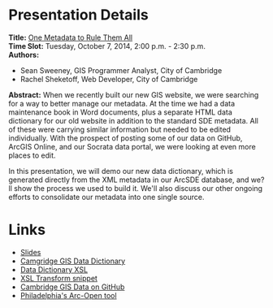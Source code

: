 # Presentation Details #
**Title:** [One Metadata to Rule Them All](http://northeastarc.org/2014/html/abstracts.shtml#22b)  
**Time Slot:** Tuesday, October 7, 2014, 2:00 p.m. - 2:30 p.m.  
**Authors:**

* Sean Sweeney, GIS Programmer Analyst, City of Cambridge  
* Rachel Sheketoff, Web Developer, City of Cambridge

**Abstract:**	When we recently built our new GIS website, we were searching for a way to better manage our metadata. At the time we had a data maintenance book in Word documents, plus a separate HTML data dictionary for our old website in addition to the standard SDE metadata. All of these were carrying similar information but needed to be edited individually. With the prospect of posting some of our data on GitHub, ArcGIS Online, and our Socrata data portal, we were looking at even more places to edit. 

In this presentation, we will demo our new data dictionary, which is generated directly from the XML metadata in our ArcSDE database, and we?ll show the process we used to build it. We'll also discuss our other ongoing efforts to consolidate our metadata into one single source.

# Links #

* [Slides](http://seansweeney.github.io/NEARC-2014/)
* [Camgridge GIS Data Dictionary](http://www.cambridgema.gov/GIS/gisdatadictionary.aspx)
* [Data Dictionary XSL](https://gist.github.com/seansweeney/ae576708d6c651b92c05)
* [XSL Transform snippet](https://gist.github.com/seansweeney/dcd7e71c983f5c4f63b4)
* [Cambridge GIS Data on GitHub](http://cambridgegis.github.io/gisdata.html)
* [Philadelphia's Arc-Open tool](https://github.com/CityOfPhiladelphia/arc-open)
